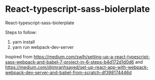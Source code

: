 # React-typescript-sass-biolerplate
React-typescript-sass-biolerplate 

Steps to follow:
1. yarn install
2. yarn run webpack-dev-server 


Inspired from https://medium.com/swlh/setting-up-a-react-typescript-sass-webpack-and-babel-7-project-in-6-steps-b4d172d1d0d6 and https://medium.com/@imranhsayed/set-up-react-app-with-webpack-webpack-dev-server-and-babel-from-scratch-df398174446d

